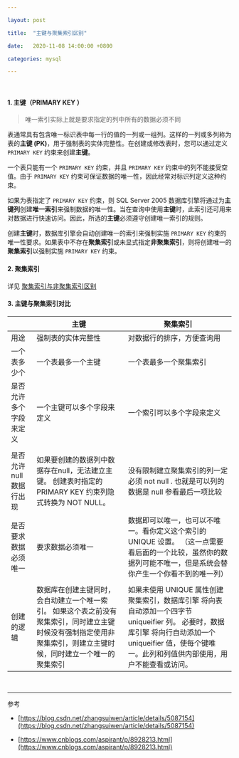 ```yaml
---

layout: post

title:  "主键与聚集索引区别"

date:   2020-11-08 14:00:00 +0800

categories: mysql

---
```


<br>

#### 1. 主键（PRIMARY KEY ）

> 唯一索引实际上就是要求指定的列中所有的数据必须不同

表通常具有包含唯一标识表中每一行的值的一列或一组列。这样的一列或多列称为表的**主键 (PK)**，用于强制表的实体完整性。在创建或修改表时，您可以通过定义`PRIMARY KEY` 约束来创建**主键**。

一个表只能有一个 `PRIMARY KEY` 约束，并且 `PRIMARY KEY` 约束中的列不能接受空值。由于 `PRIMARY KEY` 约束可保证数据的唯一性，因此经常对标识列定义这种约束。

如果为表指定了 `PRIMARY KEY` 约束，则 SQL Server 2005 数据库引擎将通过为**主键列**创建**唯一索引**来强制数据的唯一性。当在查询中使用**主键**时，此索引还可用来对数据进行快速访问。因此，所选的**主键**必须遵守创建唯一索引的规则。 

创建**主键**时，数据库引擎会自动创建唯一的索引来强制实施 `PRIMARY KEY` 约束的唯一性要求。如果表中不存在**聚集索引**或未显式指定**非聚集索引**，则将创建唯一的**聚集索引**以强制实施 `PRIMARY KEY` 约束。

#### 2. 聚集索引

详见 [聚集索引与非聚集索引区别](./聚集索引与非聚集索引区别.html)

#### 3. 主键与聚集索引对比

|                          | **主键**                                                     | **聚集索引**                                                 |
| ------------------------ | ------------------------------------------------------------ | ------------------------------------------------------------ |
| 用途                     | 强制表的实体完整性                                           | 对数据行的排序，方便查询用                                   |
| 一个表多少个             | 一个表最多一个主键                                           | 一个表最多一个聚集索引                                       |
| 是否允许多个字段来定义   | 一个主键可以多个字段来定义                                   | 一个索引可以多个字段来定义                                   |
|                          |                                                              |                                                              |
| 是否允许 null 数据行出现 | 如果要创建的数据列中数据存在null，无法建立主键。 创建表时指定的 PRIMARY KEY 约束列隐式转换为 NOT NULL。 | 没有限制建立聚集索引的列一定必须 not null . 也就是可以列的数据是 null 参看最后一项比较 |
| 是否要求数据必须唯一     | 要求数据必须唯一                                             | 数据即可以唯一，也可以不唯一。看你定义这个索引的 UNIQUE 设置。 （这一点需要看后面的一个比较，虽然你的数据列可能不唯一，但是系统会替你产生一个你看不到的唯一列） |
|                          |                                                              |                                                              |
| 创建的逻辑               | 数据库在创建主键同时，会自动建立一个唯一索引。 如果这个表之前没有聚集索引，同时建立主键时候没有强制指定使用非聚集索引，则建立主键时候，同时建立一个唯一的聚集索引 | 如果未使用 UNIQUE 属性创建聚集索引，数据库引擎 将向表自动添加一个四字节 uniqueifier 列。 必要时，数据库引擎 将向行自动添加一个 uniqueifier 值，使每个键唯一。此列和列值供内部使用，用户不能查看或访问。 |

<br>

---

参考

- [https://blog.csdn.net/zhangsuiwen/article/details/5087154](https://blog.csdn.net/zhangsuiwen/article/details/5087154)

- [https://www.cnblogs.com/aspirant/p/8928213.html](https://www.cnblogs.com/aspirant/p/8928213.html)

